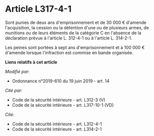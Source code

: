 # Article L317-4-1

Sont punies de deux ans d'emprisonnement et de 30 000 € d'amende l'acquisition, la cession ou la détention d'une ou de
plusieurs armes, de munitions ou de leurs éléments de la catégorie C en l'absence de la déclaration prévue à l'article L.
312-4-1 ou à l'article L. 314-2-1.

Les peines sont portées à sept ans d'emprisonnement et à 100 000 € d'amende lorsque l'infraction est commise en bande
organisée.

**Liens relatifs à cet article**

_Modifié par_:

  - Ordonnance n°2019-610 du 19 juin 2019 - art. 14

_Cité par_:

  - Code de la sécurité intérieure - art. L312-3 (V)
  - Code de la sécurité intérieure - art. L317-10-1 (VD)

_Cite_:

  - Code de la sécurité intérieure - art. L312-4-1
  - Code de la sécurité intérieure - art. L314-2-1
